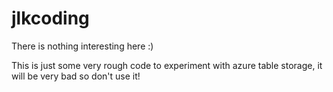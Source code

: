 # jlkcoding
There is nothing interesting here :)

This is just some very rough code to experiment with azure table storage, it will be very bad so don't use it!